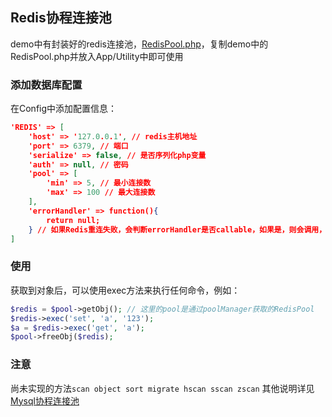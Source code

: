 ## Redis协程连接池
demo中有封装好的redis连接池，[RedisPool.php](https://github.com/easy-swoole/demo/blob/master/Application/Utility/RedisPool.php)，复制demo中的RedisPool.php并放入App/Utility中即可使用

### 添加数据库配置
在Config中添加配置信息：
```Json
'REDIS' => [
    'host' => '127.0.0.1', // redis主机地址
    'port' => 6379, // 端口
    'serialize' => false, // 是否序列化php变量
    'auth' => null, // 密码
    'pool' => [
        'min' => 5, // 最小连接数
        'max' => 100 // 最大连接数
    ],
    'errorHandler' => function(){
        return null;
    } // 如果Redis重连失败，会判断errorHandler是否callable，如果是，则会调用，否则会抛出异常，请自行try
]
```

### 使用
获取到对象后，可以使用exec方法来执行任何命令，例如：
```php
$redis = $pool->getObj(); // 这里的pool是通过poolManager获取的RedisPool
$redis->exec('set', 'a', '123');
$a = $redis->exec('get', 'a');
$pool->freeObj($redis);
```

### 注意
尚未实现的方法```scan object sort migrate hscan sscan zscan```
其他说明详见[Mysql协程连接池](CoroutinePool/mysql_pool.md)